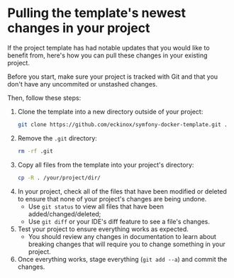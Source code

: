 # Pulling the template's newest changes in your project

If the project template has had notable updates that you would like to benefit
from, here's how you can pull these changes in your existing project.

Before you start, make sure your project is tracked with Git and that you
don't have any uncommited or unstashed changes.

Then, follow these steps:

1. Clone the template into a new directory outside of your project: 
   ```bash
   git clone https://github.com/eckinox/symfony-docker-template.git .
   ```
2. Remove the `.git` directory: 
   ```bash
   rm -rf .git
   ```
3. Copy all files from the template into your project's directory: 
   ```bash
   cp -R . /your/project/dir/
   ```
4. In your project, check all of the files that have been modified or deleted
   to ensure that none of your project's changes are being undone.
   - Use `git status` to view all files that have been added/changed/deleted;
   - Use `git diff` or your IDE's diff feature to see a file's changes.
5. Test your project to ensure everything works as expected. 
   - You should review any changes in documentation to learn about breaking 
     changes that will require you to change something in your project.
6. Once everything works, stage everything (`git add --a`) and commit the 
   changes.
